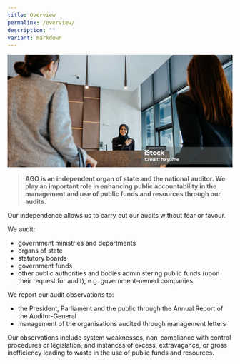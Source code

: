 ```yaml
---
title: Overview
permalink: /overview/
description: ""
variant: markdown
---
```

![](/images/banner_overview.png)

> **AGO is an independent organ of state and the national auditor. We play an important role in enhancing public accountability in the management and use of public funds and resources through our audits**. 

Our independence allows us to carry out our audits without fear or favour.

We audit:

* government ministries and departments
* organs of state
* statutory boards
* government funds
* other public authorities and bodies administering public funds (upon their request for audit), e.g. government-owned companies

We report our audit observations to:

* the President, Parliament and the public through the Annual Report of the Auditor-General
* management of the organisations audited through management letters

Our observations include system weaknesses, non-compliance with control procedures or legislation, and instances of excess, extravagance, or gross inefficiency leading to waste in the use of public funds and resources.
